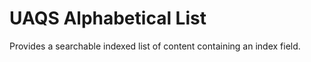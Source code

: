 # UAQS Alphabetical List

Provides a searchable indexed list of content containing an index field.


